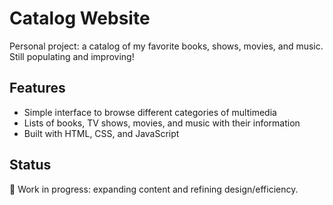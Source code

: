 # Catalog Website
Personal project: a catalog of my favorite books, shows, movies, and music.  
Still populating and improving!

## Features
- Simple interface to browse different categories of multimedia
- Lists of books, TV shows, movies, and music with their information
- Built with HTML, CSS, and JavaScript

## Status
🚧 Work in progress: expanding content and refining design/efficiency.
